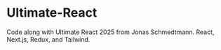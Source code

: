 # Ultimate-React
Code along with Ultimate React 2025 from Jonas Schmedtmann. React, Next.js, Redux, and Tailwind.
